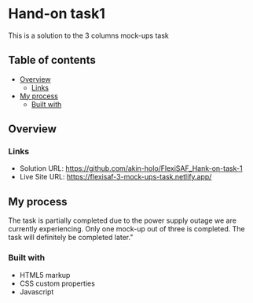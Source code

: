 # Hand-on task1

This is a solution to the 3 columns mock-ups task

## Table of contents

- [Overview](#overview)
  - [Links](#links)
- [My process](#my-process)
  - [Built with](#built-with)
  

## Overview


### Links

- Solution URL: https://github.com/akin-holo/FlexiSAF_Hank-on-task-1
- Live Site URL: https://flexisaf-3-mock-ups-task.netlify.app/

## My process

The task is partially completed due to the power supply outage we are currently experiencing. Only one mock-up out of three is completed. The task will definitely be completed later."


### Built with

- HTML5 markup
- CSS custom properties
- Javascript




